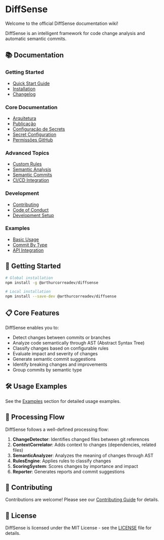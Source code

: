 # DiffSense

Welcome to the official DiffSense documentation wiki!

DiffSense is an intelligent framework for code change analysis and automatic semantic commits.

## 📚 Documentation

### Getting Started
* [Quick Start Guide](Quick-Start-Guide)
* [Installation](Installation)
* [Changelog](Changelog)

### Core Documentation
* [Arquitetura](Arquitetura)
* [Publicação](Publicação)
* [Configuração de Secrets](Configuração-de-Secrets)
* [Secret Configuration](Secret-Configuration)
* [Permissões GitHub](Permissões-GitHub)

### Advanced Topics
* [Custom Rules](Custom-Rules)
* [Semantic Analysis](Semantic-Analysis)
* [Semantic Commits](Semantic-Commits)
* [CI/CD Integration](CI-CD-Integration)

### Development
* [Contributing](Contributing)
* [Code of Conduct](Code-of-Conduct)
* [Development Setup](Development-Setup)

### Examples
* [Basic Usage](Basic-Usage)
* [Commit By Type](Commit-By-Type)
* [API Integration](API-Integration)

## 🚀 Getting Started

```bash
# Global installation
npm install -g @arthurcorreadev/diffsense

# Local installation
npm install --save-dev @arthurcorreadev/diffsense
```

## 📋 Core Features

DiffSense enables you to:

- Detect changes between commits or branches
- Analyze code semantically through AST (Abstract Syntax Tree)
- Classify changes based on configurable rules
- Evaluate impact and severity of changes
- Generate semantic commit suggestions
- Identify breaking changes and improvements
- Group commits by semantic type

## 🛠 Usage Examples

See the [Examples](Examples) section for detailed usage examples.

## 🔄 Processing Flow

DiffSense follows a well-defined processing flow:

1. **ChangeDetector**: Identifies changed files between git references
2. **ContextCorrelator**: Adds context to changes (dependencies, related files)
3. **SemanticAnalyzer**: Analyzes the meaning of changes through AST
4. **RulesEngine**: Applies rules to classify changes
5. **ScoringSystem**: Scores changes by importance and impact
6. **Reporter**: Generates reports and commit suggestions

## 🤝 Contributing

Contributions are welcome! Please see our [Contributing Guide](Contributing) for details.

## 📄 License

DiffSense is licensed under the MIT License - see the [LICENSE](https://github.com/ArthurProjectCorrea/diffsense/blob/main/LICENSE) file for details.
